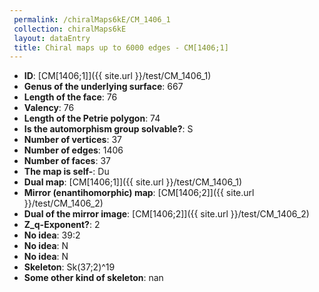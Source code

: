 ```yaml
--- 
 permalink: /chiralMaps6kE/CM_1406_1 
 collection: chiralMaps6kE
 layout: dataEntry
 title: Chiral maps up to 6000 edges - CM[1406;1]
---
```


- **ID**: [CM[1406;1]]({{ site.url }}/test/CM_1406_1)
- **Genus of the underlying surface**: 667
- **Length of the face**: 76
- **Valency**: 76
- **Length of the Petrie polygon**: 74
- **Is the automorphism group solvable?**: S
- **Number of vertices**: 37
- **Number of edges**: 1406
- **Number of faces**: 37
- **The map is self-**: Du
- **Dual map**: [CM[1406;1]]({{ site.url }}/test/CM_1406_1)
- **Mirror (enantihomorphic) map**: [CM[1406;2]]({{ site.url }}/test/CM_1406_2)
- **Dual of the mirror image**: [CM[1406;2]]({{ site.url }}/test/CM_1406_2)
- **Z_q-Exponent?**: 2
- **No idea**:  39:2
- **No idea**: N
- **No idea**: N
- **Skeleton**: Sk(37;2)^19
- **Some other kind of skeleton**: nan
